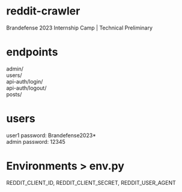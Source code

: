 # reddit-crawler
Brandefense 2023 Internship Camp | Technical Preliminary

# endpoints
admin/ <br />
users/ <br />
api-auth/login/ <br />
api-auth/logout/ <br />
posts/

# users
user1 password: Brandefense2023* <br />
admin password: 12345 <br />

# Environments > env.py
REDDIT_CLIENT_ID, REDDIT_CLIENT_SECRET, REDDIT_USER_AGENT <br />
